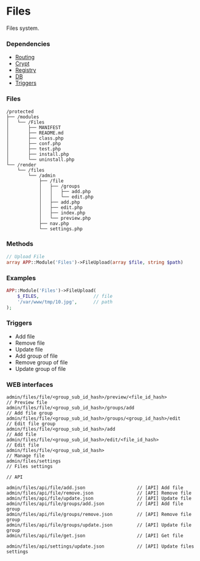 # Files
Files system.

### Dependencies
- [Routing](https://github.com/evildevel/php-shell/tree/master/protected/modules/Routing)
- [Crypt](https://github.com/evildevel/php-shell/tree/master/protected/modules/Crypt)
- [Registry](https://github.com/evildevel/php-shell/tree/master/protected/modules/Registry)
- [DB](https://github.com/evildevel/php-shell/tree/master/protected/modules/DB)
- [Triggers](https://github.com/evildevel/php-shell/tree/master/protected/modules/Triggers)

### Files
```
/protected
├── /modules
│   └── /Files
│       ├── MANIFEST
│       ├── README.md
│       ├── class.php
│       ├── conf.php
│       ├── test.php
│       ├── install.php
│       └── uninstall.php
└── /render
    └── /files
        └── /admin
            ├── /file
            │   ├── /groups
            │   │   ├── add.php
            │   │   └── edit.php
            │   ├── add.php
            │   ├── edit.php
            │   ├── index.php
            │   └── preview.php
            ├── nav.php
            └── settings.php
```

### Methods
```php
// Upload File
array APP::Module('Files')->FileUpload(array $file, string $path)
```

### Examples
```php
APP::Module('Files')->FileUpload(
    $_FILES,                    // file 
    '/var/www/tmp/10.jpg',      // path
);
```

### Triggers
- Add file
- Remove file
- Update file
- Add group of file
- Remove group of file
- Update group of file


### WEB interfaces
```
admin/files/file/<group_sub_id_hash>/preview/<file_id_hash>             // Preview file
admin/files/file/<group_sub_id_hash>/groups/add                         // Add file group
admin/files/file/<group_sub_id_hash>/groups/<group_id_hash>/edit        // Edit file group
admin/files/file/<group_sub_id_hash>/add                                // Add file
admin/files/file/<group_sub_id_hash>/edit/<file_id_hash>                // Edit file
admin/files/file/<group_sub_id_hash>                                    // Manage file
admin/files/settings                                                    // Files settings

// API

admin/files/api/file/add.json                   // [API] Add file
admin/files/api/file/remove.json                // [API] Remove file
admin/files/api/file/update.json                // [API] Update file
admin/files/api/file/groups/add.json            // [API] Add file group
admin/files/api/file/groups/remove.json         // [API] Remove file group
admin/files/api/file/groups/update.json         // [API] Update file group
admin/files/api/file/get.json                   // [API] Get file

admin/files/api/settings/update.json            // [API] Update files settings
```